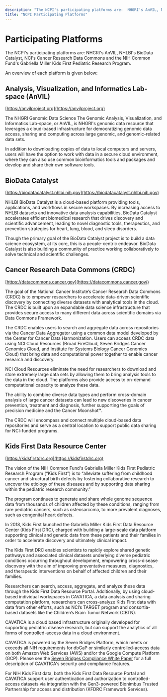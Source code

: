 ```yaml
---
description: "The NCPI's participating platforms are:  NHGRI's AnVIL, NHLBI's BioData Catalyst, NCI's Cancer Research Data Commons and the NIH Common Fund's Gabriella Miller Kids First Pediatric Research Program."
title: "NCPI Participating Platforms"
---
```



# Participating Platforms

<hero>The NCPI's participating platforms are:  NHGRI's AnVIL, NHLBI's BioData Catalyst, NCI's Cancer Research Data Commons and the NIH Common Fund's Gabriella Miller Kids First Pediatric Research Program.</hero>

An overview of each platform is given below: 

## Analysis, Visualization, and Informatics Lab-space (AnVIL)

[https://anvilproject.org](https://anvilproject.org)


The NHGRI Genomic Data Science The Genomic Analysis, Visualization, and Informatics Lab-space, or AnVIL, is NHGRI's genomic data resource that leverages a cloud-based infrastructure for democratizing genomic data access, sharing and computing across large genomic, and genomic-related data sets.
 
 In addition to downloading copies of data to local computers and servers, users will have the option to work with data in a secure cloud environment, where they can also use common bioinformatics tools and packages and develop and share their own software tools.
 

## BioData Catalyst
[https://biodatacatalyst.nhlbi.nih.gov](https://biodatacatalyst.nhlbi.nih.gov)


NHLBI BioData Catalyst is a cloud-based platform providing tools, applications, and workflows in secure workspaces. By increasing access to NHLBI datasets and innovative data analysis capabilities, BioData Catalyst accelerates efficient biomedical research that drives discovery and scientific advancement, leading to novel diagnostic tools, therapeutics, and prevention strategies for heart, lung, blood, and sleep disorders.
 
 Though the primary goal of the BioData Catalyst project is to build a data science ecosystem, at its core, this is a people-centric endeavor. BioData Catalyst is also building a community of practice working collaboratively to solve technical and scientific challenges.

## Cancer Research Data Commons (CRDC)
[https://datacommons.cancer.gov](https://datacommons.cancer.gov/)


The goal of the National Cancer Institute’s Cancer Research Data Commons (CRDC) is to empower researchers to accelerate data-driven scientific discovery by connecting diverse datasets with analytical tools in the cloud. The CRDC is built upon an expandable data science infrastructure that provides secure access to many different data across scientific domains via Data Commons Framework.
 
 The CRDC enables users to search and aggregate data across repositories via the Cancer Data Aggregator using a common data model developed by the Center for Cancer Data Harmonization. Users can access CRDC data using NCI Cloud Resources (Broad FireCloud, Seven Bridges Cancer Genomics Cloud, and Institute for Systems Biology Cancer Genomics Cloud) that bring data and computational power together to enable cancer research and discovery.
  
  NCI Cloud Resources eliminate the need for researchers to download and store extremely large data sets by allowing them to bring analysis tools to the data in the cloud. The platforms also provide access to on-demand computational capacity to analyze these data.
   
  The ability to combine diverse data types and perform cross-domain analysis of large cancer datasets can lead to new discoveries in cancer prevention, treatment and diagnosis, further supporting the goals of precision medicine and the Cancer Moonshot℠. 
  
  The CRDC will encompass and connect multiple cloud-based data repositories and serve as a central location to support public data sharing for NCI-funded programs.


## Kids First Data Resource Center

[https://kidsfirstdrc.org](https://kidsfirstdrc.org)

The vision of the NIH Common Fund's Gabriella Miller Kids First Pediatric Research Program (“Kids First”) is to “alleviate suffering from childhood cancer and structural birth defects by fostering collaborative research to uncover the etiology of these diseases and by supporting data sharing within the pediatric research community.”

The program continues to generate and share whole genome sequence data from thousands of children affected by these conditions, ranging from rare pediatric cancers, such as osteosarcoma, to more prevalent diagnoses, such as congenital heart defects.

In 2018, Kids First launched the Gabriella Miller Kids First Data Resource Center (Kids First DRC), charged with building a large-scale data platform supporting clinical and genetic data from these patients and their families in order to accelerate discovery and ultimately clinical impact.

The Kids First DRC enables scientists to rapidly explore shared genetic pathways and associated clinical datasets underlying diverse pediatric conditions occurring throughout development, empowering cross-disease discovery with the aim of improving preventative measures, diagnostics, and therapeutic interventions on behalf of affected children and their families.

Researchers can search, access, aggregate, and analyze these data through the Kids First Data Resource Portal. Additionally, by using cloud-based individual workspaces in CAVATICA, a data analysis and sharing computation platform, researchers can cross-analyze Kids First data with data from other efforts, such as NCI’s TARGET program and consortia-based datasets like the Children’s Brain Tumor Network (CBTN).

CAVATICA is a cloud based infrastructure originally developed for supporting pediatric disease research, but can support the analytics of all forms of controlled-access data in a cloud environment.

CAVATICA is powered by the Seven Bridges Platform, which meets or exceeds all NIH requirements for dbGaP or similarly controlled-access data on both Amazon Web Services (AWS) and/or the Google Compute Platform (GCP). Please see the [Seven Bridges Compliance White Paper](https://www.sevenbridges.com/library/white-papers/compliance/) for a full description of CAVATICA's security and compliance features.

For NIH Kids First data, both the Kids First Data Resource Portal and CAVATICA support user authentication and authorization to controlled-access datasets via integration with the Gen3-powered Bionimbus Trusted Partnership for access and distribution (KFDRC Framework Services).

